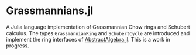 # Grassmannians.jl
A Julia language implementation of Grassmannian Chow rings and Schubert calculus. The types `GrassmannianRing` and `SchubertCycle` are introduced and implement the ring interfaces of [AbstractAlgebra.jl](https://github.com/Nemocas/AbstractAlgebra.jl). This is a work in progress.